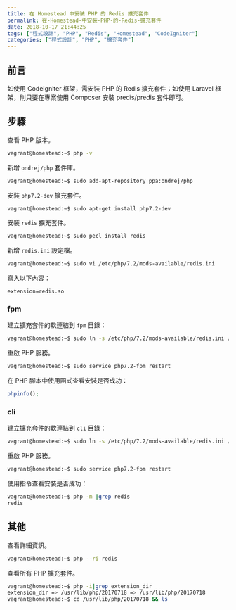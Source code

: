 ```yaml
---
title: 在 Homestead 中安裝 PHP 的 Redis 擴充套件
permalink: 在-Homestead-中安裝-PHP-的-Redis-擴充套件
date: 2018-10-17 21:44:25
tags: ["程式設計", "PHP", "Redis", "Homestead", "CodeIgniter"]
categories: ["程式設計", "PHP", "擴充套件"]
---
```


## 前言

如使用 CodeIgniter 框架，需安裝 PHP 的 Redis 擴充套件；如使用 Laravel 框架，則只要在專案使用 Composer 安裝 predis/predis 套件即可。

## 步驟

查看 PHP 版本。

```BASH
vagrant@homestead:~$ php -v
```

新增 `ondrej/php` 套件庫。

```BASH
vagrant@homestead:~$ sudo add-apt-repository ppa:ondrej/php
```

安裝 `php7.2-dev` 擴充套件。

```BASH
vagrant@homestead:~$ sudo apt-get install php7.2-dev
```

安裝 `redis` 擴充套件。

```BASH
vagrant@homestead:~$ sudo pecl install redis
```

新增 `redis.ini` 設定檔。

```BASH
vagrant@homestead:~$ sudo vi /etc/php/7.2/mods-available/redis.ini
```

寫入以下內容：

```
extension=redis.so
```

### fpm

建立擴充套件的軟連結到 `fpm` 目錄：

```BASH
vagrant@homestead:~$ sudo ln -s /etc/php/7.2/mods-available/redis.ini /etc/php/7.2/fpm/conf.d/20-redis.ini
```

重啟 PHP 服務。

```BASH
vagrant@homestead:~$ sudo service php7.2-fpm restart
```

在 PHP 腳本中使用函式查看安裝是否成功：

```PHP
phpinfo();
```

### cli

建立擴充套件的軟連結到 `cli` 目錄：

```BASH
vagrant@homestead:~$ sudo ln -s /etc/php/7.2/mods-available/redis.ini /etc/php/7.2/cli/conf.d/20-redis.ini
```

重啟 PHP 服務。

```BASH
vagrant@homestead:~$ sudo service php7.2-fpm restart
```

使用指令查看安裝是否成功：

```BASH
vagrant@homestead:~$ php -m |grep redis
redis
```

## 其他

查看詳細資訊。

```BASH
vagrant@homestead:~$ php --ri redis
```

查看所有 PHP 擴充套件。

```BASH
vagrant@homestead:~$ php -i|grep extension_dir
extension_dir => /usr/lib/php/20170718 => /usr/lib/php/20170718
vagrant@homestead:~$ cd /usr/lib/php/20170718 && ls
```
